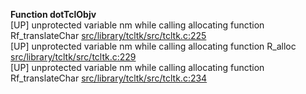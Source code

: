   
__Function dotTclObjv__  
  [UP] unprotected variable nm while calling allocating function Rf_translateChar [src/library/tcltk/src/tcltk.c:225](https://github.com/wch/r-source/blob/1605e52688a7d67f333b095ced8cc234a4efd29b/src/library/tcltk/src/tcltk.c/#L225)  
  [UP] unprotected variable nm while calling allocating function R_alloc [src/library/tcltk/src/tcltk.c:229](https://github.com/wch/r-source/blob/1605e52688a7d67f333b095ced8cc234a4efd29b/src/library/tcltk/src/tcltk.c/#L229)  
  [UP] unprotected variable nm while calling allocating function Rf_translateChar [src/library/tcltk/src/tcltk.c:234](https://github.com/wch/r-source/blob/1605e52688a7d67f333b095ced8cc234a4efd29b/src/library/tcltk/src/tcltk.c/#L234)  
